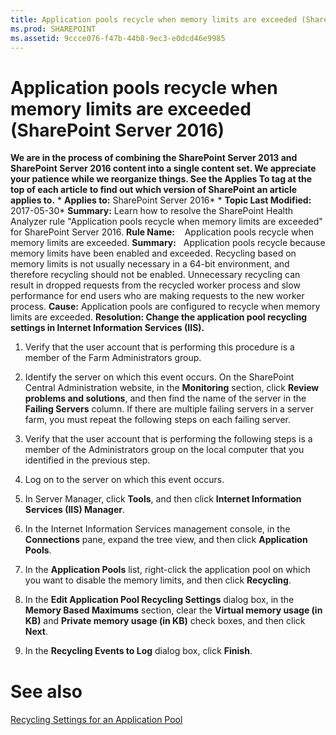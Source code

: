 ```yaml
---
title: Application pools recycle when memory limits are exceeded (SharePoint Server 2016)
ms.prod: SHAREPOINT
ms.assetid: 9ccce076-f47b-44b8-9ec3-e0dcd46e9985
---
```



# Application pools recycle when memory limits are exceeded (SharePoint Server 2016)
 **We are in the process of combining the SharePoint Server 2013 and SharePoint Server 2016 content into a single content set. We appreciate your patience while we reorganize things. See the Applies To tag at the top of each article to find out which version of SharePoint an article applies to.** * **Applies to:** SharePoint Server 2016*  * **Topic Last Modified:** 2017-05-30* **Summary:** Learn how to resolve the SharePoint Health Analyzer rule "Application pools recycle when memory limits are exceeded" for SharePoint Server 2016. **Rule Name:**    Application pools recycle when memory limits are exceeded. **Summary:**   Application pools recycle because memory limits have been enabled and exceeded. Recycling based on memory limits is not usually necessary in a 64-bit environment, and therefore recycling should not be enabled. Unnecessary recycling can result in dropped requests from the recycled worker process and slow performance for end users who are making requests to the new worker process. **Cause:** Application pools are configured to recycle when memory limits are exceeded. **Resolution: Change the application pool recycling settings in Internet Information Services (IIS).**
1. Verify that the user account that is performing this procedure is a member of the Farm Administrators group.
    
  
2. Identify the server on which this event occurs. On the SharePoint Central Administration website, in the **Monitoring** section, click **Review problems and solutions**, and then find the name of the server in the **Failing Servers** column. If there are multiple failing servers in a server farm, you must repeat the following steps on each failing server.
    
  
3. Verify that the user account that is performing the following steps is a member of the Administrators group on the local computer that you identified in the previous step.
    
  
4. Log on to the server on which this event occurs.
    
  
5. In Server Manager, click **Tools**, and then click **Internet Information Services (IIS) Manager**.
    
  
6. In the Internet Information Services management console, in the **Connections** pane, expand the tree view, and then click **Application Pools**.
    
  
7. In the **Application Pools** list, right-click the application pool on which you want to disable the memory limits, and then click **Recycling**.
    
  
8. In the **Edit Application Pool Recycling Settings** dialog box, in the **Memory Based Maximums** section, clear the **Virtual memory usage (in KB)** and **Private memory usage (in KB)** check boxes, and then click **Next**.
    
  
9. In the **Recycling Events to Log** dialog box, click **Finish**.
    
  

# See also

#### 

 [Recycling Settings for an Application Pool <recycling>](http://go.microsoft.com/fwlink/?LinkID=761158&amp;clcid=0x409)
  
    
    

  
    
    

